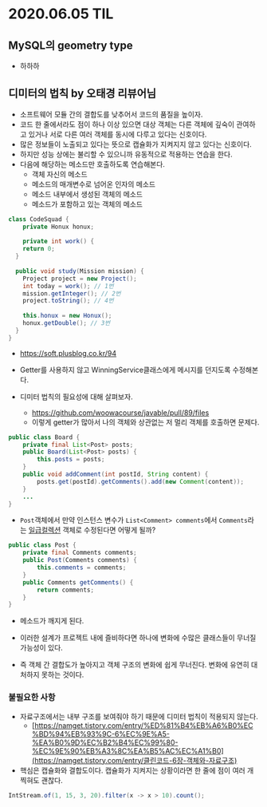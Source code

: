 # 2020.06.05 TIL

## MySQL의 geometry type

* 하하하

## 디미터의 법칙 by 오태경 리뷰어님

* 소프트웨어 모듈 간의 결합도를 낮추어서 코드의 품질을 높이자.
* 코드 한 줄에서라도 점이 하나 이상 있으면 대상 객체는 다른 객체에 깊숙이 관여하고 있거나 서로 다른 여러 객체를 동시에 다루고 있다는 신호이다.
* 많은 정보들이 노출되고 있다는 뜻으로 캡슐화가 지켜지지 않고 있다는 신호이다.
* 하지만 성능 상에는 불리할 수 있으니까 유동적으로 적용하는 연습을 한다.
* 다음에 해당하는 메소드만 호출하도록 연습해본다.
  * 객체 자신의 메소드
  * 메소드의 매개변수로 넘어온 인자의 메소드
  * 메소드 내부에서 생성된 객체의 메소드
  * 메소드가 포함하고 있는 객체의 메소드

```java
class CodeSquad {
	private Honux honux;
  
 	private int work() {
    return 0;
  }
  
  public void study(Mission mission) {
    Project project = new Project();
    int today = work(); // 1번
    mission.getInteger(); // 2번
    project.toString(); // 4번
    
    this.honux = new Honux();
    honux.getDouble(); // 3번
  }
}
```

* https://soft.plusblog.co.kr/94
* Getter를 사용하지 않고 WinningService클래스에게 메시지를 던지도록 수정해본다.

* 디미터 법칙의 필요성에 대해 살펴보자.
  * https://github.com/woowacourse/javable/pull/89/files
  * 이렇게 getter가 많아서 나의 객체와 상관없는 저 멀리 객체를 호출하면 문제다.

```java
public class Board {
    private final List<Post> posts;
    public Board(List<Post> posts) {
        this.posts = posts;
    }
    public void addComment(int postId, String content) {
        posts.get(postId).getComments().add(new Comment(content));
    }
    ...
}
```

* `Post`객체에서 만약 인스턴스 변수가 `List<Comment> comments`에서 `Comments`라는 [일급컬렉션](https://woowacourse.github.io/javable/2020-05-08/First-Class-Collection) 객체로 수정된다면 어떻게 될까?

```java
public class Post {
    private final Comments comments;
    public Post(Comments comments) {
        this.comments = comments;
    }
    public Comments getComments() {
        return comments;
    }
}
```

* 메소드가 깨지게 된다.

* 이러한 설계가 프로젝트 내에 즐비하다면 하나에 변화에 수많은 클래스들이 무너질 가능성이 있다.
* 즉 객체 간 결합도가 높아지고 객체 구조의 변화에 쉽게 무너진다. 변화에 유연히 대처하지 못하는 것이다.

### 불필요한 사항

* 자료구조에서는 내부 구조를 보여줘야 하기 때문에 디미터 법칙이 적용되지 않는다.
  * [https://namget.tistory.com/entry/%ED%81%B4%EB%A6%B0%EC%BD%94%EB%93%9C-6%EC%9E%A5-%EA%B0%9D%EC%B2%B4%EC%99%80-%EC%9E%90%EB%A3%8C%EA%B5%AC%EC%A1%B0](https://namget.tistory.com/entry/클린코드-6장-객체와-자료구조)
* 핵심은 캡슐화와 결합도이다. 캡슐화가 지켜지는 상황이라면 한 줄에 점이 여러 개 찍혀도 괜찮다.

```java
IntStream.of(1, 15, 3, 20).filter(x -> x > 10).count();
```


